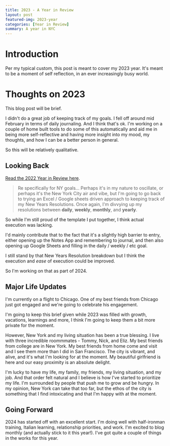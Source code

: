 ```yaml
---
title: 2023 - A Year in Review
layout: post
featured-img: 2023-year
categories: [Year in Review]
summary: A year in NYC
---
```


# Introduction

Per my typical custom, this post is meant to cover my 2023 year. It's meant to be a moment of self reflection, in an ever increasingly busy world.

# Thoughts on 2023

This blog post will be brief.

I didn't do a great job of keeping track of my goals. I fell off around mid February in terms of daily journaling. And I think that's ok. I'm working on a couple of home built tools to do some of this automatically and aid me in being more self-reflective and having more insight into my mood, my thoughts, and how I can be a better person in general.

So this will be relatively qualitative.

## Looking Back

[Read the 2022 Year in Review here][2022-year-in-review].

> Re specifically for NY goals... Perhaps it's in my nature to oscillate, or perhaps it's the New York City air and vibe, but I'm going to go back to trying an Excel / Google sheets driven approach to keeping track of my New Years Resolutions. Once again, I'm divvying up my resolutions between **daily**, **weekly**, **monthly**, and **yearly**.

So while I'm still proud of the template I put together, I think actual execution was lacking.

I'd mainly contribute that to the fact that it's a slightly high barrier to entry, either opening up the Notes App and remembering to journal, and then also opening up Google Sheets and filling in the daily / weekly / etc goal.

I still stand by that New Years Resolution breakdown but I think the execution and _ease_ of execution could be improved.

So I'm working on that as part of 2024.

## Major Life Updates

I'm currently on a flight to Chicago. One of my best friends from Chicago just got engaged and we're going to celebrate his engagement.

I'm going to keep this brief given while 2023 was filled with growth, vacations, learnings and more, I think I'm going to keep them a bit more private for the moment.

However, New York and my living situation has been a true blessing. I live with three incredible roommmates - Tommy, Nick, and Eliz. My best friends from college are in New York. My best friends from home come and visit and I see them more than I did in San Francisco. The city is vibrant, and alive, and it's what I'm looking for at the moment. My beautiful girlfriend is here and our easy proximity is an absolute delight.

I'm lucky to have my life, my family, my friends, my living situation, and my job. And that order felt natural and I believe is how I've started to prioritize my life. I'm surrounded by people that push me to grow and be hungry. In my opinion, New York can take that too far, but the ethos of the city is something that I find intoxicating and that I'm happy with at the moment.

## Going Forward

2024 has started off with an excellent start. I'm doing well with half-ironman training, Italian learning, relationship priorities, and work. I'm excited to blog monthly (and actually stick to it this year!). I've got quite a couple of things in the works for this year.

[comment]: <> (Bibliography)
[2022-year-in-review]: https://johnlarkin1.github.io/2023/year-in-review/
